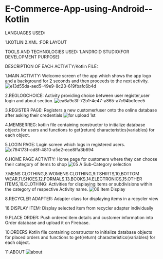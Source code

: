 # E-Commerce-App-using-Android--Kotlin

LANGUAGES USED:

1.KOTLIN
2.XML :FOR LAYOUT

TOOLS AND TECHNOLOGIES USED:
1.ANDROID STUDIO(FOR DEVELOPMENT PURPOSE)


DESCRIPTION OF EACH ACTIVITY/Kotlin FILE:

1.MAIN ACTIVITY:
Welcome screen of the app which shows the app logo and a background for 2 seconds and then proceeds to the next activity.
![e13d55da-aed5-49e9-8c23-619fbafc6b4d](https://user-images.githubusercontent.com/89212944/146628847-3f31de27-3a6e-472a-98fb-79400ff91310.jpg)


2.REGLOGCHOICE:
Activity providing choice between user register,user login and about section.
![ea6a9c3f-72b1-4e47-a865-a7c94bdfeee5](https://user-images.githubusercontent.com/89212944/146628830-1f1f7f3f-61e0-4ab8-9a8c-b9a854823430.jpg)


3.REGISTER PAGE:
Registers a new customer/user onto the online database after asking their credentials
![for upload 1st](https://user-images.githubusercontent.com/89212944/146628796-278525af-a602-4fd6-aa16-f28da04a377b.jpg)


4.MEMBERREG:
kotlin file containing constructor to initialize database objects for users and functions to get(return) characteristics(variables) for each object.


5.LOGIN PAGE:
Login screen which logs in registered users.
![c794173f-cd8f-4810-a5e2-ece8ffa3b694](https://user-images.githubusercontent.com/89212944/146628856-1d0bfd5d-9581-4894-994c-39d3ed04d31b.jpg)


6.HOME PAGE ACTIVITY:
Home page for customers where they can choose their category of items to shop
![05 A Sub-Category selection](https://user-images.githubusercontent.com/89212944/146628861-e529aae4-0393-4dda-bb4f-9ff567d1ae8b.png)


7.MENS CLOTHING,8.WOMENS CLOTHING,9.TSHIRTS,10,BOTTOM WEAR,11.SHOES,12.FORMALS,13.BOOKS,14.ELECTRONICS,15.OTHER ITEMS,16.CLOTHING:
Activities for displaying items or subdivisions within the category of respective Activity name.
 ![06 Item Display](https://user-images.githubusercontent.com/89212944/146628868-e40f288c-954c-477b-9501-348e1daad7e9.png)

 
8.RECYCLER ADAPTER:
Adapter class for displaying items in a recycler view


18.DISPLAY ITEM:
Display selected item from recycler adapter individually


9.PLACE ORDER:
Push ordered item details and customer information into Order database and upload it on Firebase.


10.ORDERS
Kotlin file containing constructor to initialize database objects for placed orders and functions to get(return) characteristics(variables) for each object.


11.ABOUT
![about](https://user-images.githubusercontent.com/89212944/146628876-d8902df6-2fbd-4148-b4b1-4edd050256d0.jpg)

